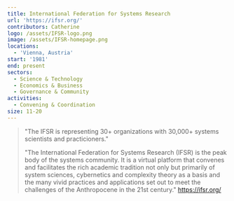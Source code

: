 ```yaml
---
title: International Federation for Systems Research
url: 'https://ifsr.org/'
contributors: Catherine
logo: /assets/IFSR-logo.png
image: /assets/IFSR-homepage.png
locations:
  - 'Vienna, Austria'
start: '1981'
end: present
sectors:
  - Science & Technology
  - Economics & Business
  - Governance & Community
activities:
  - Convening & Coordination
size: 11-20
---
```

> "The IFSR is representing 30+ organizations with 30,000+ systems scientists and practicioners."
> 
> "The International Federation for Systems Research (IFSR) is the peak body of the systems community. It is a virtual platform that convenes and facilitates the rich academic tradition not only but primarily of system sciences, cybernetics and complexity theory as a basis and the many vivid practices and applications set out to meet the challenges of the Anthropocene in the 21st century."
> https://ifsr.org/ 
